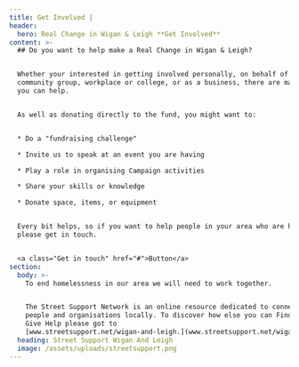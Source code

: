 ```yaml
---
title: Get Involved |
header:
  hero: Real Change in Wigan & Leigh **Get Involved**
content: >-
  ## Do you want to help make a Real Change in Wigan & Leigh?


  Whether your interested in getting involved personally, on behalf of your
  community group, workplace or college, or as a business, there are many ways
  you can help. 


  As well as donating directly to the fund, you might want to:


  * Do a "fundraising challenge"

  * Invite us to speak at an event you are having

  * Play a role in organising Campaign activities

  * Share your skills or knowledge

  * Donate space, items, or equipment


  Every bit helps, so if you want to help people in your area who are homeless,
  please get in touch.


  <a class="Get in touch" href="#">Button</a>
section:
  body: >-
    To end homelessness in our area we will need to work together.


    The Street Support Network is an online resource dedicated to connecting
    people and organisations locally. To discover how else you can Find Help or
    Give Help please got to
    [www.streetsupport.net/wigan-and-leigh.](www.streetsupport.net/wigan-and-leigh)
  heading: Street Support Wigan And Leigh
  image: /assets/uploads/streetsupport.png
---
```


